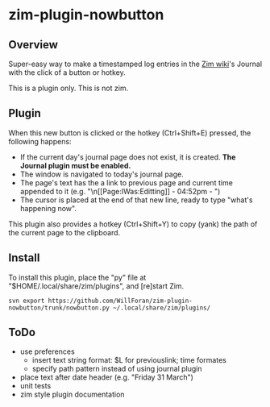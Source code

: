 # zim-plugin-nowbutton
## Overview
Super-easy way to make a timestamped log entries in the [Zim wiki](http://zim-wiki.org/)'s Journal with the click of a button or hotkey.

This is a plugin only. This is not zim.

## Plugin
When this new button is clicked or the hotkey (Ctrl+Shift+E) pressed, the following happens:
* If the current day's journal page does not exist, it is created. **The Journal plugin must be enabled.**
* The window is navigated to today's journal page.
* The page's text has the a link to previous page and current time appended to it (e.g. "\n[[Page:IWas:Editting]] - 04:52pm - ")
* The cursor is placed at the end of that new line, ready to type "what's happening now".

This plugin also provides a hotkey (Ctrl+Shift+Y) to copy (yank) the path of the current page to the clipboard.

## Install
To install this plugin, place the "py" file at "$HOME/.local/share/zim/plugins", and [re]start Zim.

```
svn export https://github.com/WillForan/zim-plugin-nowbutton/trunk/nowbutton.py ~/.local/share/zim/plugins/ 
```

## ToDo
* use preferences
  * insert text string format: $L for previouslink; time formates
  * specify path pattern instead of using journal plugin
* place text after date header (e.g. "Friday 31 March")
* unit tests
* zim style plugin documentation
